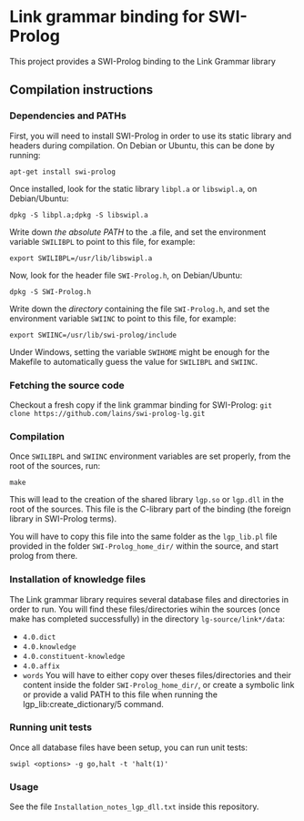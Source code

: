 Link grammar binding for SWI-Prolog
===================================

This project provides a SWI-Prolog binding to the Link Grammar library

## Compilation instructions

### Dependencies and PATHs

First, you will need to install SWI-Prolog in order to use its static library and headers during compilation.
On Debian or Ubuntu, this can be done by running:
```
apt-get install swi-prolog
```

Once installed, look for the static library `libpl.a` or `libswipl.a`, on Debian/Ubuntu:
```
dpkg -S libpl.a;dpkg -S libswipl.a
```
Write down *the absolute PATH* to the .a file, and set the environment variable `SWILIBPL` to point to this file, for example:
```
export SWILIBPL=/usr/lib/libswipl.a
```
Now, look for the header file `SWI-Prolog.h`, on Debian/Ubuntu:
```
dpkg -S SWI-Prolog.h
```
Write down the *directory* containing the file `SWI-Prolog.h`, and set the environment variable `SWIINC` to point to this file, for example:
```
export SWIINC=/usr/lib/swi-prolog/include
```

Under Windows, setting the variable `SWIHOME` might be enough for the Makefile to automatically guess the value for `SWILIBPL` and `SWIINC`.

### Fetching the source code

Checkout a fresh copy if the link grammar binding for SWI-Prolog:
```git clone https://github.com/lains/swi-prolog-lg.git```

### Compilation

Once `SWILIBPL` and `SWIINC` environment variables are set properly, from the root of the sources, run:
```
make
```

This will lead to the creation of the shared library `lgp.so` or `lgp.dll` in the root of the sources.
This file is the C-library part of the binding (the foreign library in SWI-Prolog terms).

You will have to copy this file into the same folder as the `lgp_lib.pl` file provided in the folder `SWI-Prolog_home_dir/` within the source, and start prolog from there.

### Installation of knowledge files

The Link grammar library requires several database files and directories in order to run.
You will find these files/directories wihin the sources (once make has completed successfully) in the directory `lg-source/link*/data`:
* `4.0.dict`
* `4.0.knowledge`
* `4.0.constituent-knowledge`
* `4.0.affix`
* `words`
You will have to either copy over theses files/directories and their content inside the folder `SWI-Prolog_home_dir/`, or create a symbolic link or provide a valid PATH to this file when running the lgp_lib:create_dictionary/5 command.

### Running unit tests

Once all database files have been setup, you can run unit tests:
```
swipl <options> -g go,halt -t 'halt(1)'
```

### Usage

See the file `Installation_notes_lgp_dll.txt` inside this repository.